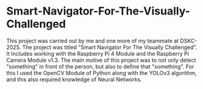 # Smart-Navigator-For-The-Visually-Challenged
This project was carried out by me and one more of my teammate at DSKC-2025. The project was titled "Smart Navigator For The Visually Challenged". It Includes working with the Raspberry Pi 4 Module and the Raspberry Pi Camera Module v1.3.
The main motive of this project was to not only detect "something" in front of the person, but also to define that "something". For this I used the OpenCV Module of Python along with the YOLOv3 algorithm, and this also required knowledge of Neural Networks.
